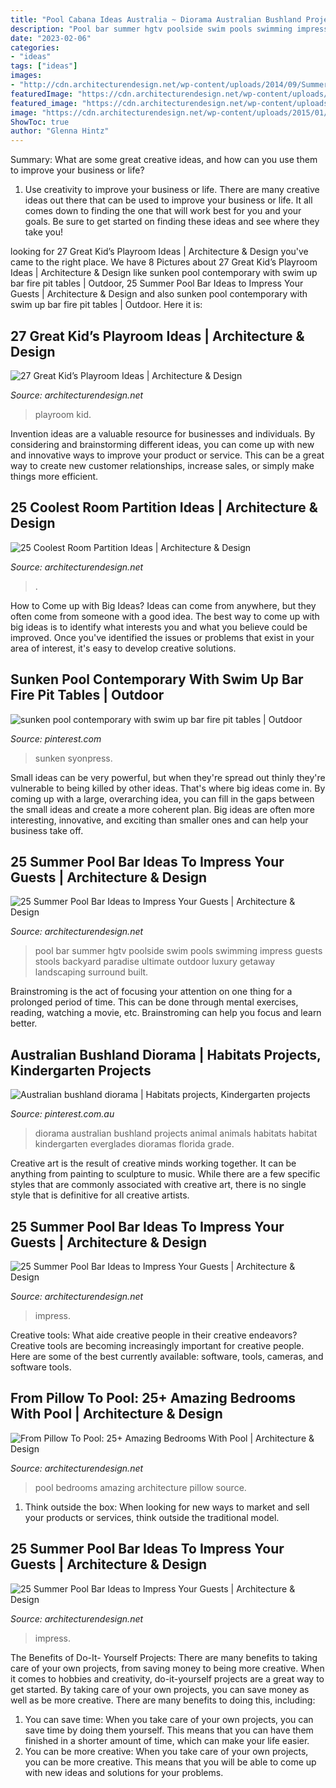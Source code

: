 ```yaml
---
title: "Pool Cabana Ideas Australia ~ Diorama Australian Bushland Projects Animal Animals Habitats Habitat Kindergarten Everglades Dioramas Florida Grade"
description: "Pool bar summer hgtv poolside swim pools swimming impress guests stools backyard paradise ultimate outdoor luxury getaway landscaping surround built"
date: "2023-02-06"
categories:
- "ideas"
tags: ["ideas"]
images:
- "http://cdn.architecturendesign.net/wp-content/uploads/2014/09/Summer-Pool-Bar-Ideas-13.jpg"
featuredImage: "https://cdn.architecturendesign.net/wp-content/uploads/2015/01/AD-PoolBedroom-18.jpeg"
featured_image: "https://cdn.architecturendesign.net/wp-content/uploads/2015/01/AD-PoolBedroom-18.jpeg"
image: "https://cdn.architecturendesign.net/wp-content/uploads/2015/01/AD-PoolBedroom-18.jpeg"
ShowToc: true
author: "Glenna Hintz"
---
```



Summary: What are some great creative ideas, and how can you use them to improve your business or life?
1. Use creativity to improve your business or life.
There are many creative ideas out there that can be used to improve your business or life. It all comes down to finding the one that will work best for you and your goals. Be sure to get started on finding these ideas and see where they take you!

	

		
looking for 27 Great Kid’s Playroom Ideas | Architecture &amp; Design you've came to the right place. We have 8 Pictures about 27 Great Kid’s Playroom Ideas | Architecture &amp; Design like sunken pool contemporary with swim up bar fire pit tables | Outdoor, 25 Summer Pool Bar Ideas to Impress Your Guests | Architecture &amp; Design and also sunken pool contemporary with swim up bar fire pit tables | Outdoor. Here it is:
		
    
## 27 Great Kid’s Playroom Ideas | Architecture &amp; Design

<img loading=lazy src="https://cdn.architecturendesign.net/wp-content/uploads/2014/09/101-e1410170070100.jpeg" onerror="this.onerror=null;this.src='https://tse2.mm.bing.net/th?id=OIP.UvdFz2-6NEEa0ZPSSzTb9AHaE7&amp;pid=15.1';" alt="27 Great Kid’s Playroom Ideas | Architecture &amp; Design">

_Source: architecturendesign.net_

>playroom kid. 

	

Invention ideas are a valuable resource for businesses and individuals. By considering and brainstorming different ideas, you can come up with new and innovative ways to improve your product or service. This can be a great way to create new customer relationships, increase sales, or simply make things more efficient.

    
## 25 Coolest Room Partition Ideas | Architecture &amp; Design

<img loading=lazy src="https://cdn.architecturendesign.net/wp-content/uploads/2014/08/657.jpg" onerror="this.onerror=null;this.src='https://tse3.mm.bing.net/th?id=OIP.tVw9YqmSSdCmicAXphm1JgHaJ4&amp;pid=15.1';" alt="25 Coolest Room Partition Ideas | Architecture &amp; Design">

_Source: architecturendesign.net_

>. 

	

How to Come up with Big Ideas?
Ideas can come from anywhere, but they often come from someone with a good idea. The best way to come up with big ideas is to identify what interests you and what you believe could be improved. Once you've identified the issues or problems that exist in your area of interest, it's easy to develop creative solutions.

    
## Sunken Pool Contemporary With Swim Up Bar Fire Pit Tables | Outdoor

<img loading=lazy src="https://i.pinimg.com/736x/23/fa/23/23fa233ea49b49be56f44b8ee47fc4a5.jpg" onerror="this.onerror=null;this.src='https://tse3.mm.bing.net/th?id=OIP.xRaiR6P_tZWE1XeKqjrj_AHaE1&amp;pid=15.1';" alt="sunken pool contemporary with swim up bar fire pit tables | Outdoor">

_Source: pinterest.com_

>sunken syonpress. 

	

Small ideas can be very powerful, but when they're spread out thinly they're vulnerable to being killed by other ideas. That's where big ideas come in. By coming up with a large, overarching idea, you can fill in the gaps between the small ideas and create a more coherent plan. Big ideas are often more interesting, innovative, and exciting than smaller ones and can help your business take off.

    
## 25 Summer Pool Bar Ideas To Impress Your Guests | Architecture &amp; Design

<img loading=lazy src="http://cdn.architecturendesign.net/wp-content/uploads/2014/09/Summer-Pool-Bar-Ideas-13.jpg" onerror="this.onerror=null;this.src='https://tse3.mm.bing.net/th?id=OIP.s3z-e88JTmqACh7wq6BltAHaJ4&amp;pid=15.1';" alt="25 Summer Pool Bar Ideas to Impress Your Guests | Architecture &amp; Design">

_Source: architecturendesign.net_

>pool bar summer hgtv poolside swim pools swimming impress guests stools backyard paradise ultimate outdoor luxury getaway landscaping surround built. 

	

Brainstroming is the act of focusing your attention on one thing for a prolonged period of time. This can be done through mental exercises, reading, watching a movie, etc. Brainstroming can help you focus and learn better.

    
## Australian Bushland Diorama | Habitats Projects, Kindergarten Projects

<img loading=lazy src="https://i.pinimg.com/736x/45/7e/23/457e231013112fd419bbbf5438952346--early-childhood-habitats.jpg" onerror="this.onerror=null;this.src='https://tse2.mm.bing.net/th?id=OIP.aumnWfVYFZwkuXVHtMqRFgHaFj&amp;pid=15.1';" alt="Australian bushland diorama | Habitats projects, Kindergarten projects">

_Source: pinterest.com.au_

>diorama australian bushland projects animal animals habitats habitat kindergarten everglades dioramas florida grade. 

	

Creative art is the result of creative minds working together. It can be anything from painting to sculpture to music. While there are a few specific styles that are commonly associated with creative art, there is no single style that is definitive for all creative artists.

    
## 25 Summer Pool Bar Ideas To Impress Your Guests | Architecture &amp; Design

<img loading=lazy src="https://cdn.architecturendesign.net/wp-content/uploads/2014/09/Summer-Pool-Bar-Ideas-21.jpg" onerror="this.onerror=null;this.src='https://tse1.mm.bing.net/th?id=OIP.4O9GsO_hi_u7E4N_z42X-wHaJK&amp;pid=15.1';" alt="25 Summer Pool Bar Ideas to Impress Your Guests | Architecture &amp; Design">

_Source: architecturendesign.net_

>impress. 

	

Creative tools: What aide creative people in their creative endeavors?
Creative tools are becoming increasingly important for creative people. Here are some of the best currently available: software, tools, cameras, and software tools.

    
## From Pillow To Pool: 25+ Amazing Bedrooms With Pool | Architecture &amp; Design

<img loading=lazy src="https://cdn.architecturendesign.net/wp-content/uploads/2015/01/AD-PoolBedroom-18.jpeg" onerror="this.onerror=null;this.src='https://tse3.mm.bing.net/th?id=OIP.sKLm36kouKABc1fzMYxJmAHaE8&amp;pid=15.1';" alt="From Pillow To Pool: 25+ Amazing Bedrooms With Pool | Architecture &amp; Design">

_Source: architecturendesign.net_

>pool bedrooms amazing architecture pillow source. 

	

1. Think outside the box: When looking for new ways to market and sell your products or services, think outside the traditional model.

    
## 25 Summer Pool Bar Ideas To Impress Your Guests | Architecture &amp; Design

<img loading=lazy src="https://cdn.architecturendesign.net/wp-content/uploads/2014/09/Summer-Pool-Bar-Ideas-19.jpg" onerror="this.onerror=null;this.src='https://tse3.mm.bing.net/th?id=OIP.YlTaNIxlyYHWkkpNIxmZwwHaJ4&amp;pid=15.1';" alt="25 Summer Pool Bar Ideas to Impress Your Guests | Architecture &amp; Design">

_Source: architecturendesign.net_

>impress. 

	

The Benefits of Do-It- Yourself Projects: There are many benefits to taking care of your own projects, from saving money to being more creative.
When it comes to hobbies and creativity, do-it-yourself projects are a great way to get started. By taking care of your own projects, you can save money as well as be more creative. There are many benefits to doing this, including: 
1. You can save time: When you take care of your own projects, you can save time by doing them yourself. This means that you can have them finished in a shorter amount of time, which can make your life easier. 
2. You can be more creative: When you take care of your own projects, you can be more creative. This means that you will be able to come up with new ideas and solutions for your problems. 

